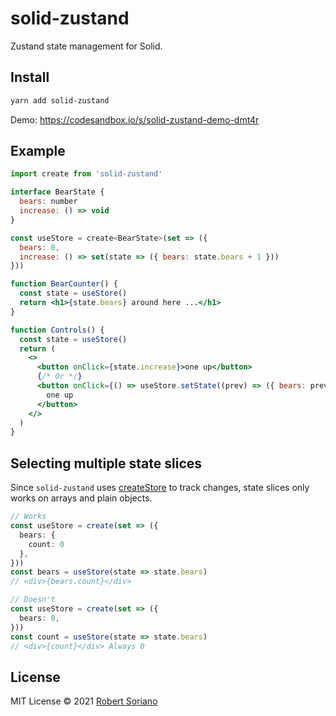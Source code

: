 # solid-zustand

Zustand state management for Solid.

## Install

```sh
yarn add solid-zustand
```

Demo: https://codesandbox.io/s/solid-zustand-demo-dmt4r

## Example

```jsx
import create from 'solid-zustand'

interface BearState {
  bears: number
  increase: () => void
}

const useStore = create<BearState>(set => ({
  bears: 0,
  increase: () => set(state => ({ bears: state.bears + 1 }))
}))

function BearCounter() {
  const state = useStore()
  return <h1>{state.bears} around here ...</h1>
}

function Controls() {
  const state = useStore()
  return (
    <>
      <button onClick={state.increase}>one up</button>
      {/* Or */}
      <button onClick={() => useStore.setState((prev) => ({ bears: prev.bears + 1 }))}>
        one up
      </button>
    </>
  )
}
```

## Selecting multiple state slices

Since `solid-zustand` uses [createStore](https://www.solidjs.com/docs/latest/api#createstore) to track changes, state slices only works on arrays and plain objects.

```ts
// Works
const useStore = create(set => ({
  bears: {
    count: 0
  },
}))
const bears = useStore(state => state.bears)
// <div>{bears.count}</div>

// Doesn't
const useStore = create(set => ({
  bears: 0,
}))
const count = useStore(state => state.bears)
// <div>{count}</div> Always 0
```

## License

MIT License © 2021 [Robert Soriano](https://github.com/wobsoriano)